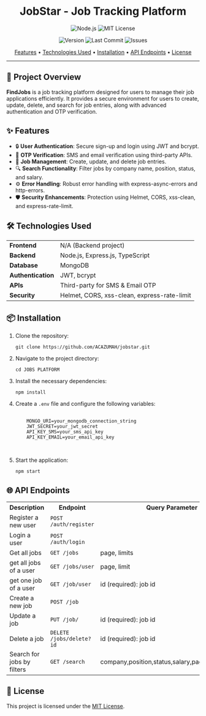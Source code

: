 <h1 align="center">JobStar - Job Tracking Platform</h1>

<p align="center">
  <img src="https://img.shields.io/badge/Made%20with-Node.js-green?style=for-the-badge" alt="Node.js">
  <img src="https://img.shields.io/github/license/ACAZUMAH/JobStar?style=for-the-badge" alt="MIT License">
</p>

<p align="center"> 
  <img src="https://img.shields.io/github/v/release/ACAZUMAH/JobStar?style=flat-square" alt="Version">
  <img src="https://img.shields.io/github/last-commit/ACAZUMAH/JobStar?style=flat-square" alt="Last Commit">
  <img src="https://img.shields.io/github/issues/ACAZUMAH/JobStar?style=flat-square" alt="Issues">
</p>

<p align="center">
  <a href="#features">Features</a> •
  <a href="#technologies-used">Technologies Used</a> •
  <a href="#installation">Installation</a> •
  <a href="#api-endpoints">API Endpoints</a> •
  <a href="#license">License</a>
</p>

<hr>

<h2>🚀 Project Overview</h2>
<p><strong>FindJobs</strong> is a job tracking platform designed for users to manage their job applications efficiently. It provides a secure environment for users to create, update, delete, and search for job entries, along with advanced authentication and OTP verification.</p>

<h2 id="features">✨ Features</h2>
<ul>
  <li>🔒 <strong>User Authentication</strong>: Secure sign-up and login using JWT and bcrypt.</li>
  <li>📲 <strong>OTP Verification</strong>: SMS and email verification using third-party APIs.</li>
  <li>📝 <strong>Job Management</strong>: Create, update, and delete job entries.</li>
  <li>🔍 <strong>Search Functionality</strong>: Filter jobs by company name, position, status, and salary.</li>
  <li>⚙️ <strong>Error Handling</strong>: Robust error handling with express-async-errors and http-errors.</li>
  <li>🛡️ <strong>Security Enhancements</strong>: Protection using Helmet, CORS, xss-clean, and express-rate-limit.</li>
</ul>

<h2 id="technologies-used">🛠️ Technologies Used</h2>
<table>
  <tr>
    <td><strong>Frontend</strong></td>
    <td>N/A (Backend project)</td>
  </tr>
  <tr>
    <td><strong>Backend</strong></td>
    <td>Node.js, Express.js, TypeScript</td>
  </tr>
  <tr>
    <td><strong>Database</strong></td>
    <td>MongoDB</td>
  </tr>
  <tr>
    <td><strong>Authentication</strong></td>
    <td>JWT, bcrypt</td>
  </tr>
  <tr>
    <td><strong>APIs</strong></td>
    <td>Third-party for SMS & Email OTP</td>
  </tr>
  <tr>
    <td><strong>Security</strong></td>
    <td>Helmet, CORS, xss-clean, express-rate-limit</td>
  </tr>
</table>

<h2 id="installation">📦 Installation</h2>
<ol>
  <li>Clone the repository:
    <pre><code>git clone https://github.com/ACAZUMAH/jobstar.git</code></pre>
  </li>
  <li>Navigate to the project directory:
    <pre><code>cd JOBS PLATFORM</code></pre>
  </li>
  <li>Install the necessary dependencies:
    <pre><code>npm install</code></pre>
  </li>
  <li>Create a <code>.env</code> file and configure the following variables:
    <pre>
    <code>
    MONGO_URI=your_mongodb_connection_string
    JWT_SECRET=your_jwt_secret
    API_KEY_SMS=your_sms_api_key
    API_KEY_EMAIL=your_email_api_key
    </code>
    </pre>
  </li>
  <li>Start the application:
    <pre><code>npm start</code></pre>
  </li>
</ol>

<h2 id="api-endpoints">🌐 API Endpoints</h2>
<table>
  <tr>
    <th>Description</th>
    <th>Endpoint</th>
    <th>Query Parameter<th>
  </tr>
  <tr>
    <td>Register a new user</td>
    <td><code>POST /auth/register</code></td>
  </tr>
  <tr>
    <td>Login a user</td>
    <td><code>POST /auth/login</code></td>
  </tr>
  <tr>
    <td>Get all jobs</td>
    <td><code>GET /jobs</code></td>
    <td>page, limits<td>
  </tr>
   <tr>
    <td>get all jobs of a user</td>
    <td><code>GET /jobs/user</code></td>
    <td>page, limit<td>
  </tr>
  <tr>
    <td>get one job of a user</td>
    <td><code>GET /job/user</code></td>
    <td>id (required): job id<td>
  </tr>
  <tr>
    <td>Create a new job</td>
    <td><code>POST /job</code></td>
  </tr>
  <tr>
    <td>Update a job</td>
    <td><code>PUT /job/</code></td>
    <td>id (required): job id<td>
  </tr>
  <tr>
    <td>Delete a job</td>
    <td><code>DELETE /jobs/delete?id</code></td>
    <td>id (required): job id<td>
  </tr>
  <tr>
    <td>Search for jobs by filters</td>
    <td><code>GET /search</code></td>
    <td>company,position,status,salary,page,limits,sortBy<td>
  </tr>
</table>

<h2 id="license">📝 License</h2>
<p>This project is licensed under the <a href="https://opensource.org/licenses/MIT">MIT License</a>.</p>

